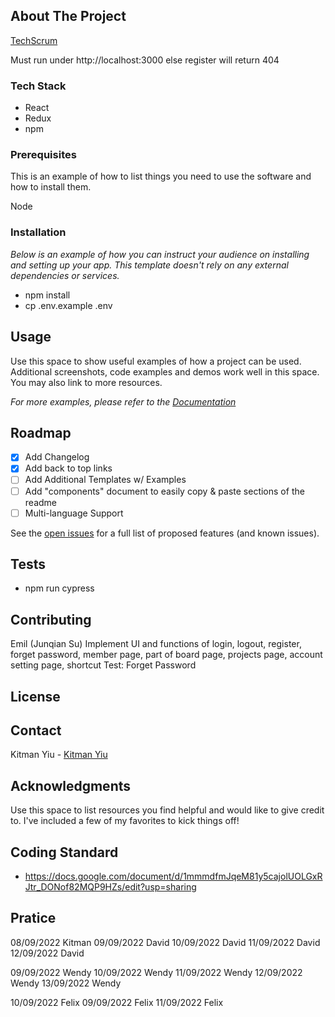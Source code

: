 <!-- ABOUT THE PROJECT -->

## About The Project

[TechScrum](https://techscrumapp.com)

Must run under http://localhost:3000 else register will return 404

### Tech Stack

- React
- Redux
- npm

### Prerequisites

This is an example of how to list things you need to use the software and how to install them.

Node

### Installation

_Below is an example of how you can instruct your audience on installing and setting up your app. This template doesn't rely on any external dependencies or services._

- npm install
- cp .env.example .env

## Usage

Use this space to show useful examples of how a project can be used. Additional screenshots, code examples and demos work well in this space. You may also link to more resources.

_For more examples, please refer to the [Documentation](https://example.com)_

<!-- ROADMAP -->

## Roadmap

- [x] Add Changelog
- [x] Add back to top links
- [ ] Add Additional Templates w/ Examples
- [ ] Add "components" document to easily copy & paste sections of the readme
- [ ] Multi-language Support

See the [open issues](https://010001.atlassian.net/jira/software/projects/TEC/boards/2/backlog) for a full list of proposed features (and known issues).

<!-- CONTRIBUTING -->

## Tests

- npm run cypress

## Contributing

Emil (Junqian Su)
Implement UI and functions of login, logout, register, forget password, member page, part of board page, projects page, account setting page, shortcut
Test: Forget Password

## License

## Contact

Kitman Yiu - [Kitman Yiu](www.kitmanyiu.com)

## Acknowledgments

Use this space to list resources you find helpful and would like to give credit to. I've included a few of my favorites to kick things off!

## Coding Standard

- https://docs.google.com/document/d/1mmmdfmJqeM81y5cajolUOLGxRJtr_DONof82MQP9HZs/edit?usp=sharing

## Pratice

08/09/2022 Kitman
09/09/2022 David
10/09/2022 David
11/09/2022 David
12/09/2022 David

09/09/2022 Wendy
10/09/2022 Wendy
11/09/2022 Wendy
12/09/2022 Wendy
13/09/2022 Wendy

10/09/2022 Felix
09/09/2022 Felix
11/09/2022 Felix